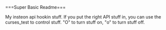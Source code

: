 ===Super Basic Readme===

My insteon api hookin stuff. 
If you put the right API stuff in, you can use the curses_test to control stuff. "O" to turn stuff on, "o" to turn stuff off.
